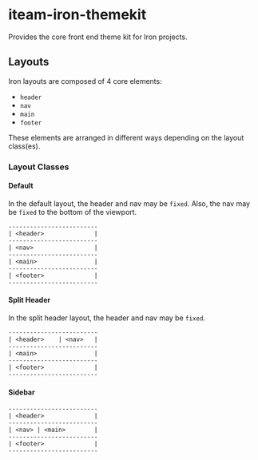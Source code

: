 # iteam-iron-themekit
Provides the core front end theme kit for Iron projects.

## Layouts
Iron layouts are composed of 4 core elements:
- `header`
- `nav`
- `main`
- `footer`

These elements are arranged in different ways depending on the layout class(es).
### Layout Classes
#### Default
In the default layout, the header and nav may be `fixed`. Also, the nav may be
`fixed` to the bottom of the viewport.
```
-------------------------
| <header>              |
-------------------------
| <nav>                 |
-------------------------
| <main>                |
-------------------------
| <footer>              |
-------------------------
```
#### Split Header
In the split header layout, the header and nav may be `fixed`.
```
-------------------------
| <header>    | <nav>   |
-------------------------
| <main>                |
-------------------------
| <footer>              |
-------------------------
```
#### Sidebar
```
-------------------------
| <header>              |
-------------------------
| <nav> | <main>        |
-------------------------
| <footer>              |
-------------------------
```